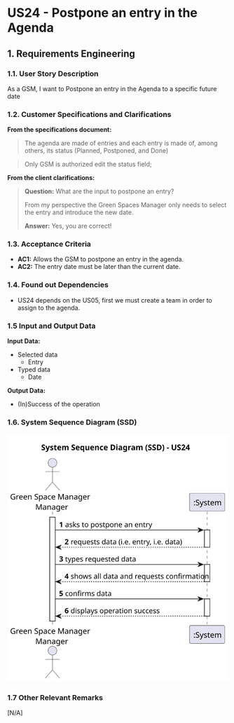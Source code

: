 # US24 - Postpone an entry in the Agenda

## 1. Requirements Engineering

### 1.1. User Story Description
As a GSM, I want to Postpone an entry in the Agenda to a specific future date


### 1.2. Customer Specifications and Clarifications 

**From the specifications document:**

> The agenda are made of entries and each entry is made of, among others, its status (Planned, Postponed, and Done)

> Only GSM is authorized edit the status field;

**From the client clarifications:**

[//]: # (https://moodle.isep.ipp.pt/mod/forum/discuss.php?d=29753#p37717)
> **Question:** What are the input to postpone an entry?
> 
> From my perspective the Green Spaces Manager only needs to select the entry and introduce the new date.
>
> **Answer:** Yes, you are correct!



### 1.3. Acceptance Criteria

* **AC1:** Allows the GSM to postpone an entry in the agenda.
* **AC2:** The entry date must be later than the current date.


[//]: # (* **AC3:**)

### 1.4. Found out Dependencies

* US24 depends on the US05, first we must create a team in order to assign to the agenda.

### 1.5 Input and Output Data

**Input Data:**
* Selected data
  * Entry 
* Typed data
  * Date


**Output Data:**
* (In)Success of the operation

### 1.6. System Sequence Diagram (SSD)

![System Sequence Diagram - Alternative One](svg/us23-system-sequence-diagram.svg)


### 1.7 Other Relevant Remarks
[N/A]